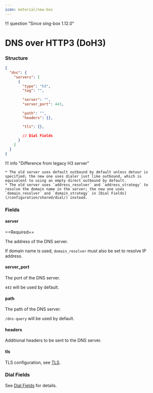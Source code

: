 ```yaml
---
icon: material/new-box
---
```


!!! question "Since sing-box 1.12.0"

# DNS over HTTP3 (DoH3)

### Structure

```json
{
  "dns": {
    "servers": [
      {
        "type": "h3",
        "tag": "",
        
        "server": "",
        "server_port": 443,
        
        "path": "",
        "headers": {},
        
        "tls": {},
        
        // Dial Fields
      }
    ]
  }
}
```

!!! info "Difference from legacy H3 server"

    * The old server uses default outbound by default unless detour is specified; the new one uses dialer just like outbound, which is equivalent to using an empty direct outbound by default.
    * The old server uses `address_resolver` and `address_strategy` to resolve the domain name in the server; the new one uses `domain_resolver` and `domain_strategy` in [Dial Fields](/configuration/shared/dial/) instead.

### Fields

#### server

==Required==

The address of the DNS server.

If domain name is used, `domain_resolver` must also be set to resolve IP address.

#### server_port

The port of the DNS server.

`443` will be used by default.

#### path

The path of the DNS server.

`/dns-query` will be used by default.

#### headers

Additional headers to be sent to the DNS server.

#### tls

TLS configuration, see [TLS](/configuration/shared/tls/#outbound).

### Dial Fields

See [Dial Fields](/configuration/shared/dial/) for details.
